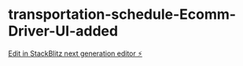 # transportation-schedule-Ecomm-Driver-UI-added

[Edit in StackBlitz next generation editor ⚡️](https://stackblitz.com/~/github.com/jaymarand/transportation-schedule-Ecomm-Driver-UI-added)